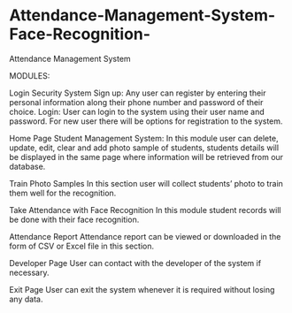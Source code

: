 # Attendance-Management-System-Face-Recognition-
Attendance Management System 



MODULES:

Login Security System
Sign up:
Any user can register by entering their personal information along their phone number and password of their choice. 
Login: 
User can login to the system using their user name and password. For new user there will be options for registration to the system.

Home Page
Student Management System:
In this module user can delete, update, edit, clear and add photo sample of students, students details will be displayed in the same page where information will be retrieved from our database.

Train Photo Samples
In this section user will collect students’ photo to train them well for the recognition.

Take Attendance with Face Recognition
In this module student records will be done with their face recognition.

Attendance Report
Attendance report can be viewed or downloaded in the form of CSV or Excel file in this section.

Developer Page
User can contact with the developer of the system if necessary.

Exit Page
User can exit the system whenever it is required without losing any data.
